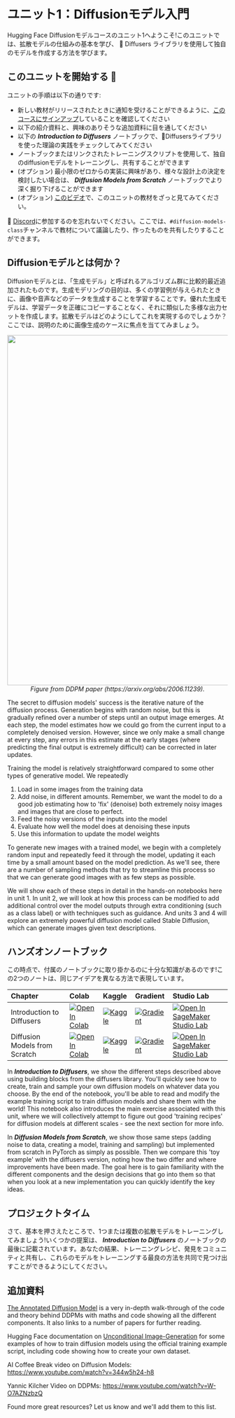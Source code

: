 # ユニット1：Diffusionモデル入門

Hugging Face Diffusionモデルコースのユニット1へようこそ!このユニットでは、拡散モデルの仕組みの基本を学び、
🤗 Diffusers ライブラリを使用して独自のモデルを作成する方法を学びます。

## このユニットを開始する :rocket:

ユニットの手順は以下の通りです:

- 新しい教材がリリースされたときに通知を受けることができるように、[このコースにサインアップ](https://huggingface.us17.list-manage.com/subscribe?u=7f57e683fa28b51bfc493d048&id=ef963b4162)していることを確認してください
- 以下の紹介資料と、興味のありそうな追加資料に目を通してください
- 以下の _**Introduction to Diffusers**_ ノートブックで、🤗Diffusersライブラリを使った理論の実践をチェックしてみてください
- ノートブックまたはリンクされたトレーニングスクリプトを使用して、独自のdiffusionモデルをトレーニングし、共有することができます
- (オプション) 最小限のゼロからの実装に興味があり、様々な設計上の決定を検討したい場合は、 _**Diffusion Models from Scratch**_ ノートブックでより深く掘り下げることができます
- (オプション) [このビデオ](https://www.youtube.com/watch?v=09o5cv6u76c)で、このユニットの教材をざっと見てみてください。


:loudspeaker: [Discord](https://huggingface.co/join/discord)に参加するのを忘れないでください。ここでは、`#diffusion-models-class`チャンネルで教材について議論したり、作ったものを共有したりすることができます。

## Diffusionモデルとは何か？
Diffusionモデルとは、「生成モデル」と呼ばれるアルゴリズム群に比較的最近追加されたものです。生成モデリングの目的は、多くの学習例が与えられたときに、画像や音声などのデータを生成することを学習することです。優れた生成モデルは、学習データを正確にコピーすることなく、それに類似した多様な出力セットを作成します。拡散モデルはどのようにしてこれを実現するのでしょうか？ここでは、説明のために画像生成のケースに焦点を当ててみましょう。

<p align="center">
    <img src="https://user-images.githubusercontent.com/10695622/174349667-04e9e485-793b-429a-affe-096e8199ad5b.png" width="800"/>
    <br>
    <em> Figure from DDPM paper (https://arxiv.org/abs/2006.11239). </em>
<p>

The secret to diffusion models' success is the iterative nature of the diffusion process. Generation begins with random noise, but this is gradually refined over a number of steps until an output image emerges. At each step, the model estimates how we could go from the current input to a completely denoised version. However, since we only make a small change at every step, any errors in this estimate at the early stages (where predicting the final output is extremely difficult) can be corrected in later updates.

Training the model is relatively straightforward compared to some other types of generative model. We repeatedly
1) Load in some images from the training data
2) Add noise, in different amounts. Remember, we want the model to do a good job estimating how to 'fix' (denoise) both extremely noisy images and images that are close to perfect.
3) Feed the noisy versions of the inputs into the model
4) Evaluate how well the model does at denoising these inputs
5) Use this information to update the model weights

To generate new images with a trained model, we begin with a completely random input and repeatedly feed it through the model, updating it each time by a small amount based on the model prediction. As we'll see, there are a number of sampling methods that try to streamline this process so that we can generate good images with as few steps as possible.

We will show each of these steps in detail in the hands-on notebooks here in unit 1. In unit 2, we will look at how this process can be modified to add additional control over the model outputs through extra conditioning (such as a class label) or with techniques such as guidance. And units 3 and 4 will explore an extremely powerful diffusion model called Stable Diffusion, which can generate images given text descriptions.

## ハンズオンノートブック

この時点で、付属のノートブックに取り掛かるのに十分な知識があるのです!この2つのノートは、同じアイデアを異なる方法で表現しています。

| Chapter                                     | Colab                                                                                                                                                                                               | Kaggle                                                                                                                                                                                                   | Gradient                                                                                                                                                                               | Studio Lab                                                                                                                                                                                                   |
|:--------------------------------------------|:----------------------------------------------------------------------------------------------------------------------------------------------------------------------------------------------------|:---------------------------------------------------------------------------------------------------------------------------------------------------------------------------------------------------------|:---------------------------------------------------------------------------------------------------------------------------------------------------------------------------------------|:-------------------------------------------------------------------------------------------------------------------------------------------------------------------------------------------------------------|
| Introduction to Diffusers                                | [![Open In Colab](https://colab.research.google.com/assets/colab-badge.svg)](https://colab.research.google.com/github/huggingface/diffusion-models-class/blob/main/unit1/01_introduction_to_diffusers.ipynb)              | [![Kaggle](https://kaggle.com/static/images/open-in-kaggle.svg)](https://kaggle.com/kernels/welcome?src=https://github.com/huggingface/diffusion-models-class/blob/main/unit1/01_introduction_to_diffusers.ipynb)              | [![Gradient](https://assets.paperspace.io/img/gradient-badge.svg)](https://console.paperspace.com/github/huggingface/diffusion-models-class/blob/main/unit1/01_introduction_to_diffusers.ipynb)              | [![Open In SageMaker Studio Lab](https://studiolab.sagemaker.aws/studiolab.svg)](https://studiolab.sagemaker.aws/import/github/huggingface/diffusion-models-class/blob/main/unit1/01_introduction_to_diffusers.ipynb)              |
| Diffusion Models from Scratch                                | [![Open In Colab](https://colab.research.google.com/assets/colab-badge.svg)](https://colab.research.google.com/github/huggingface/diffusion-models-class/blob/main/unit1/02_diffusion_models_from_scratch.ipynb)              | [![Kaggle](https://kaggle.com/static/images/open-in-kaggle.svg)](https://kaggle.com/kernels/welcome?src=https://github.com/huggingface/diffusion-models-class/blob/main/unit1/02_diffusion_models_from_scratch.ipynb)              | [![Gradient](https://assets.paperspace.io/img/gradient-badge.svg)](https://console.paperspace.com/github/huggingface/diffusion-models-class/blob/main/unit1/02_diffusion_models_from_scratch.ipynb)              | [![Open In SageMaker Studio Lab](https://studiolab.sagemaker.aws/studiolab.svg)](https://studiolab.sagemaker.aws/import/github/huggingface/diffusion-models-class/blob/main/unit1/02_diffusion_models_from_scratch.ipynb)              |

In _**Introduction to Diffusers**_, we show the different steps described above using building blocks from the diffusers library. You'll quickly see how to create, train and sample your own diffusion models on whatever data you choose. By the end of the notebook, you'll be able to read and modify the example training script to train diffusion models and share them with the world! This notebook also introduces the main exercise associated with this unit, where we will collectively attempt to figure out good 'training recipes' for diffusion models at different scales - see the next section for more info.

In _**Diffusion Models from Scratch**_, we show those same steps (adding noise to data, creating a model, training and sampling) but implemented from scratch in PyTorch as simply as possible. Then we compare this 'toy example' with the diffusers version, noting how the two differ and where improvements have been made. The goal here is to gain familiarity with the different components and the design decisions that go into them so that when you look at a new implementation you can quickly identify the key ideas.

## プロジェクトタイム

さて、基本を押さえたところで、1つまたは複数の拡散モデルをトレーニングしてみましょう!いくつかの提案は、 _**Introduction to Diffusers**_ のノートブックの最後に記載されています。あなたの結果、トレーニングレシピ、発見をコミュニティと共有し、これらのモデルをトレーニングする最良の方法を共同で見つけ出すことができるようにしてください。

## 追加資料

[The Annotated Diffusion Model](https://huggingface.co/blog/annotated-diffusion) is a very in-depth walk-through of the code and theory behind DDPMs with
 maths and code showing all the different components. It also links to a number of papers for further reading.

Hugging Face documentation on [Unconditional Image-Generation](https://huggingface.co/docs/diffusers/training/unconditional_training) for some examples of how to train diffusion models using the official training example script, including code showing how to create your own dataset.

AI Coffee Break video on Diffusion Models: https://www.youtube.com/watch?v=344w5h24-h8

Yannic Kilcher Video on DDPMs: https://www.youtube.com/watch?v=W-O7AZNzbzQ

Found more great resources? Let us know and we'll add them to this list.
